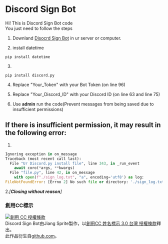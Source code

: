 # Discord Sign Bot
Hi! This is Discord Sign Bot code  
You just need to follow the steps

  1. Downland [
Disocrd Sign Bot](https://github.com/Coca-Sprite/Discord-Sign-Bot/blob/main/main.py) in ur server or computer.

  2. install datetime  
```  
pip install datetime  
```  
  3.  
```  
pip install discord.py  
```  
  4. Replace "Your_Token" with your Bot Token  (on line 96)
  
  5. Replace "Your_Discord_ID" with your Discord ID  (on line 63 and line 75)
  
  6. Use **admin** run the code(Prevent messages from being saved due to insufficient permissions)  

## If there is insufficient permission, it may result in the following error:  
1.
```py
Ignoring exception in on_message
Traceback (most recent call last):
  File "Ur Discord.py install file", line 343, in _run_event
    await coro(*args, **kwargs)
  File "file.py", line 42, in on_message
    with open(f"./sign_log.txt", "a", encoding='utf8') as log:
FileNotFoundError: [Errno 2] No such file or directory: './sign_log.txt'
```   
2.*[**Closing without reason**]*

### 創用CC標示  
<a rel="license" href="http://creativecommons.org/licenses/by/3.0/tw/"><img alt="創用 CC 授權條款" style="border-width:0" src="https://i.creativecommons.org/l/by/3.0/tw/88x31.png" /></a><br /><span xmlns:dct="http://purl.org/dc/terms/" href="http://purl.org/dc/dcmitype/InteractiveResource" property="dct:title" rel="dct:type">Discord Sign Bot</span>由<span xmlns:cc="http://creativecommons.org/ns#" property="cc:attributionName">Jiang Sprite</span>製作，以<a rel="license" href="http://creativecommons.org/licenses/by/3.0/tw/">創用CC 姓名標示 3.0 台灣 授權條款</a>釋出。<br />此作品衍生自<a xmlns:dct="http://purl.org/dc/terms/" href="https://github.com/Coca-Sprite/Discord-Sign-Bot/" rel="dct:source">github.com</a>。
